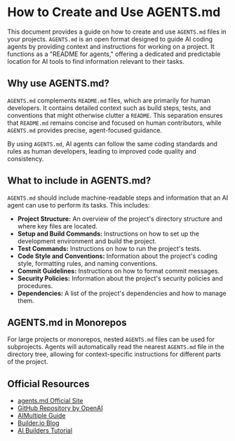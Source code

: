 # How to Create and Use AGENTS.md

This document provides a guide on how to create and use `AGENTS.md` files in your projects. `AGENTS.md` is an open format designed to guide AI coding agents by providing context and instructions for working on a project. It functions as a "README for agents," offering a dedicated and predictable location for AI tools to find information relevant to their tasks.

## Why use AGENTS.md?

`AGENTS.md` complements `README.md` files, which are primarily for human developers. It contains detailed context such as build steps, tests, and conventions that might otherwise clutter a `README`. This separation ensures that `README.md` remains concise and focused on human contributors, while `AGENTS.md` provides precise, agent-focused guidance.

By using `AGENTS.md`, AI agents can follow the same coding standards and rules as human developers, leading to improved code quality and consistency.

## What to include in AGENTS.md?

`AGENTS.md` should include machine-readable steps and information that an AI agent can use to perform its tasks. This includes:

*   **Project Structure:** An overview of the project's directory structure and where key files are located.
*   **Setup and Build Commands:** Instructions on how to set up the development environment and build the project.
*   **Test Commands:** Instructions on how to run the project's tests.
*   **Code Style and Conventions:** Information about the project's coding style, formatting rules, and naming conventions.
*   **Commit Guidelines:** Instructions on how to format commit messages.
*   **Security Policies:** Information about the project's security policies and procedures.
*   **Dependencies:** A list of the project's dependencies and how to manage them.

## AGENTS.md in Monorepos

For large projects or monorepos, nested `AGENTS.md` files can be used for subprojects. Agents will automatically read the nearest `AGENTS.md` file in the directory tree, allowing for context-specific instructions for different parts of the project.

## Official Resources

*   [agents.md Official Site](https://agents.md)
*   [GitHub Repository by OpenAI](https://github.com/openai/agents-md)
*   [AIMultiple Guide](https://research.aimultiple.com/agents-md/)
*   [Builder.io Blog](https://www.builder.io/blog/agents-md)
*   [AI Builders Tutorial](https://tutorial.aibuilders.dev/agets-md)